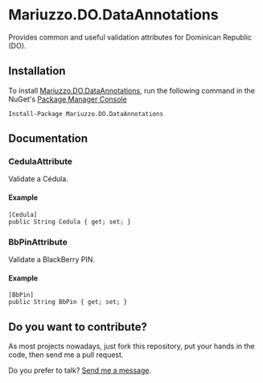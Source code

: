 Mariuzzo.DO.DataAnnotations
===========================

Provides common and useful validation attributes for Dominican Republic (DO).

Installation
------------

To install [Mariuzzo.DO.DataAnnotations](http://nuget.org/packages/Mariuzzo.DO.DataAnnotations/), run the following command in the NuGet's [Package Manager Console](http://docs.nuget.org/docs/start-here/using-the-package-manager-console)

    Install-Package Mariuzzo.DO.DataAnnotations

Documentation
-------------

### CedulaAttribute ###

Validate a Cédula.

#### Example ####

    [Cedula]
    public String Cedula { get; set; }


### BbPinAttribute ###

Validate a BlackBerry PIN. 

#### Example ####

    [BbPin]
    public String BbPin { get; set; }

Do you want to contribute?
--------------------------

As most projects nowadays, just fork this repository, put your hands in the code, then send me a pull request.

Do you prefer to talk? [Send me a message](https://github.com/rmariuzzo).